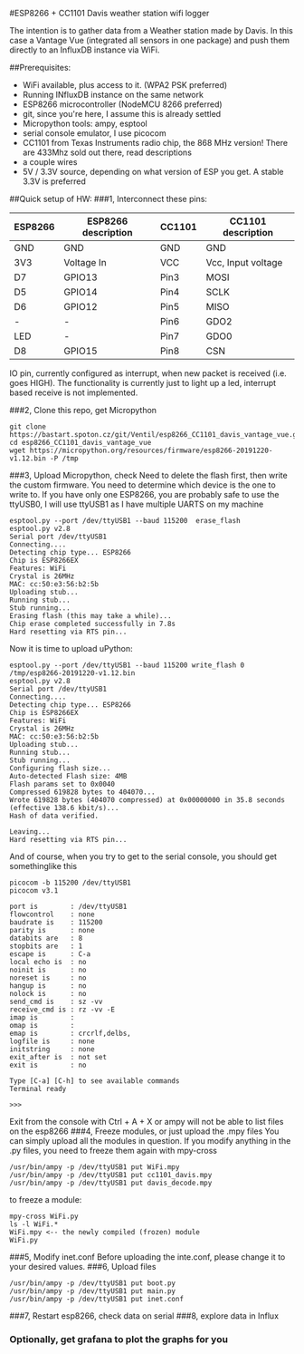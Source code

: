 #ESP8266 + CC1101 Davis weather station wifi logger


The intention is to gather data from a Weather station made by Davis.
In this case a Vantage Vue (integrated all sensors in one package) and
push them directly to an InfluxDB instance via WiFi.

##Prerequisites:
- WiFi available, plus access to it. (WPA2 PSK preferred)
- Running INfluxDB instance on the same network
- ESP8266 microcontroller (NodeMCU 8266 preferred)
- git, since you're here, I assume this is already settled
- Micropython tools: ampy, esptool
- serial console emulator, I use picocom
- CC1101 from Texas Instruments radio chip, the 868 MHz version! There are 433Mhz sold out there, read descriptions
- a couple wires
- 5V / 3.3V source, depending on what version of ESP you get. A stable 3.3V is preferred

##Quick setup of HW:
###1, Interconnect these pins:

ESP8266 | ESP8266 description | CC1101 | CC1101 description |
|-------|---------------------|--------|--------------------|
|GND    | GND                 | GND    | GND                |
|3V3    | Voltage In          | VCC    | Vcc, Input voltage |
|D7     | GPIO13              | Pin3   | MOSI               |
|D5     | GPIO14              | Pin4   | SCLK               |
|D6     | GPIO12              | Pin5   | MISO               |
|-      | -                   | Pin6   | GDO2               |
|LED    | -                   | Pin7   | GDO0               |
|D8     | GPIO15              | Pin8   | CSN                |

IO pin, currently configured as interrupt, when new packet is received (i.e. goes HIGH).
The functionality is currently just to light up a led, interrupt based receive is not implemented.

###2, Clone this repo, get Micropython
```
git clone https://bastart.spoton.cz/git/Ventil/esp8266_CC1101_davis_vantage_vue.git
cd esp8266_CC1101_davis_vantage_vue
wget https://micropython.org/resources/firmware/esp8266-20191220-v1.12.bin -P /tmp
```
###3, Upload Micropython, check
Need to delete the flash first, then write the custom firmware.
You need to determine which device is the one
to write to. If you have only one ESP8266, you are probably safe to use the ttyUSB0,
I will use ttyUSB1 as I have multiple UARTS on my machine
```
esptool.py --port /dev/ttyUSB1 --baud 115200  erase_flash
esptool.py v2.8
Serial port /dev/ttyUSB1
Connecting....
Detecting chip type... ESP8266
Chip is ESP8266EX
Features: WiFi
Crystal is 26MHz
MAC: cc:50:e3:56:b2:5b
Uploading stub...
Running stub...
Stub running...
Erasing flash (this may take a while)...
Chip erase completed successfully in 7.8s
Hard resetting via RTS pin...
```
Now it is time to upload uPython:
```
esptool.py --port /dev/ttyUSB1 --baud 115200 write_flash 0 /tmp/esp8266-20191220-v1.12.bin
esptool.py v2.8
Serial port /dev/ttyUSB1
Connecting....
Detecting chip type... ESP8266
Chip is ESP8266EX
Features: WiFi
Crystal is 26MHz
MAC: cc:50:e3:56:b2:5b
Uploading stub...
Running stub...
Stub running...
Configuring flash size...
Auto-detected Flash size: 4MB
Flash params set to 0x0040
Compressed 619828 bytes to 404070...
Wrote 619828 bytes (404070 compressed) at 0x00000000 in 35.8 seconds (effective 138.6 kbit/s)...
Hash of data verified.

Leaving...
Hard resetting via RTS pin...
```
And of course, when you try to get to the serial console, you should get somethinglike this
```
picocom -b 115200 /dev/ttyUSB1
picocom v3.1

port is        : /dev/ttyUSB1
flowcontrol    : none
baudrate is    : 115200
parity is      : none
databits are   : 8
stopbits are   : 1
escape is      : C-a
local echo is  : no
noinit is      : no
noreset is     : no
hangup is      : no
nolock is      : no
send_cmd is    : sz -vv
receive_cmd is : rz -vv -E
imap is        :
omap is        :
emap is        : crcrlf,delbs,
logfile is     : none
initstring     : none
exit_after is  : not set
exit is        : no

Type [C-a] [C-h] to see available commands
Terminal ready

>>>

```
Exit from the console with Ctrl + A + X or ampy will not be able to list files
on the esp8266
###4, Freeze modules, or just upload the .mpy files
You can simply upload all the modules in question. If you modify anything in the .py
files, you need to freeze them again with mpy-cross <filename>
```
/usr/bin/ampy -p /dev/ttyUSB1 put WiFi.mpy
/usr/bin/ampy -p /dev/ttyUSB1 put cc1101_davis.mpy
/usr/bin/ampy -p /dev/ttyUSB1 put davis_decode.mpy
```

to freeze a module:
```
mpy-cross WiFi.py
ls -l WiFi.*
WiFi.mpy <-- the newly compiled (frozen) module
WiFi.py

```
###5, Modify inet.conf
Before uploading the inte.conf, please change it to your desired values.
###6, Upload files
```
/usr/bin/ampy -p /dev/ttyUSB1 put boot.py
/usr/bin/ampy -p /dev/ttyUSB1 put main.py
/usr/bin/ampy -p /dev/ttyUSB1 put inet.conf
```
###7, Restart esp8266, check data on serial
###8, explore data in Influx

### Optionally, get grafana to plot the graphs for you
